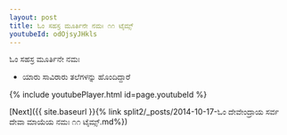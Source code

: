 ```yaml
---
layout: post
title: ಓಂ ಸಹಸ್ರ ಮೂರ್ತಿನೇ ನಮಃ ೧೧ ಟೈಮ್ಸ್
youtubeId: odOjsyJHkls
---
```

 
 
 ಓಂ ಸಹಸ್ರ ಮೂರ್ತಿನೇ ನಮಃ  
 
 -  ಯಾರು ಸಾವಿರಾರು ತಲೆಗಳನ್ನು ಹೊಂದಿದ್ದಾರೆ 
 
  
 
  
 
 
 
 
 
 


{% include youtubePlayer.html id=page.youtubeId %}
 
[Next]({{ site.baseurl }}{% link  split2/_posts/2014-10-17-ಓಂ ದೇವೇಂದ್ರಾಯ ಸರ್ವ ದೇವಾ ಮಾಯೆಯ ನಮಃ ೧೧ ಟೈಮ್ಸ್.md%})
 
